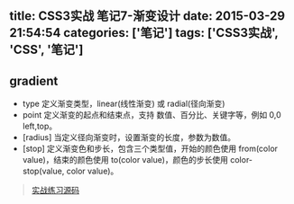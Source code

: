 title: CSS3实战 笔记7-渐变设计
date: 2015-03-29 21:54:54
categories: ['笔记']
tags: ['CSS3实战', 'CSS', '笔记']
---

## gradient
* type 定义渐变类型，linear(线性渐变) 或 radial(径向渐变)
* point 定义渐变的起点和结束点，支持 数值、百分比、关键字等，例如 0,0 left,top。
* [radius] 当定义径向渐变时，设置渐变的长度，参数为数值。
* [stop] 定义渐变色和步长，包含三个类型值，开始的颜色使用 from(color value)，结束的颜色使用 to(color value)，颜色的步长使用 color-stop(value, color value)。

> [实战练习源码](https://github.com/think2011/css3InActive-practice)